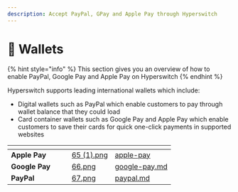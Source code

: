 ```yaml
---
description: Accept PayPal, GPay and Apple Pay through Hyperswitch
---
```


# 📱 Wallets

{% hint style="info" %}
This section gives you an overview of how to enable PayPal, Google Pay and Apple Pay on Hyperswitch
{% endhint %}

Hyperswitch supports leading international wallets which include:

* Digital wallets such as PayPal which enable customers to pay through wallet balance that they could load
* Card container wallets such as Google Pay and Apple Pay which enable customers to save their cards for quick one-click payments in supported websites

<table data-view="cards"><thead><tr><th></th><th></th><th></th><th data-hidden data-card-cover data-type="files"></th><th data-hidden data-card-target data-type="content-ref"></th></tr></thead><tbody><tr><td><strong>Apple Pay</strong></td><td></td><td></td><td><a href="../../../.gitbook/assets/65 (1).png">65 (1).png</a></td><td><a href="apple-pay/">apple-pay</a></td></tr><tr><td><strong>Google Pay</strong></td><td></td><td></td><td><a href="../../../.gitbook/assets/66.png">66.png</a></td><td><a href="google-pay.md">google-pay.md</a></td></tr><tr><td><strong>PayPal</strong></td><td></td><td></td><td><a href="../../../.gitbook/assets/67.png">67.png</a></td><td><a href="paypal.md">paypal.md</a></td></tr></tbody></table>
